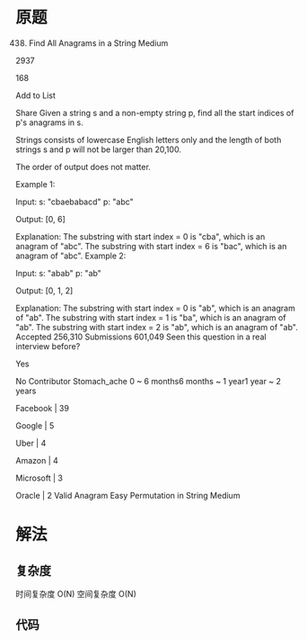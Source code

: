# 原题
438. Find All Anagrams in a String
Medium

2937

168

Add to List

Share
Given a string s and a non-empty string p, find all the start indices of p's anagrams in s.

Strings consists of lowercase English letters only and the length of both strings s and p will not be larger than 20,100.

The order of output does not matter.

Example 1:

Input:
s: "cbaebabacd" p: "abc"

Output:
[0, 6]

Explanation:
The substring with start index = 0 is "cba", which is an anagram of "abc".
The substring with start index = 6 is "bac", which is an anagram of "abc".
Example 2:

Input:
s: "abab" p: "ab"

Output:
[0, 1, 2]

Explanation:
The substring with start index = 0 is "ab", which is an anagram of "ab".
The substring with start index = 1 is "ba", which is an anagram of "ab".
The substring with start index = 2 is "ab", which is an anagram of "ab".
Accepted
256,310
Submissions
601,049
Seen this question in a real interview before?

Yes

No
Contributor
Stomach_ache
0 ~ 6 months6 months ~ 1 year1 year ~ 2 years

Facebook
|
39

Google
|
5

Uber
|
4

Amazon
|
4

Microsoft
|
3

Oracle
|
2
Valid Anagram
Easy
Permutation in String
Medium


# 解法

## 复杂度
时间复杂度 O(N)
空间复杂度 O(N)


## 代码
```Java

```
